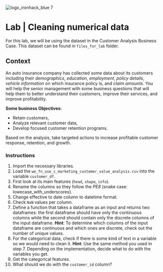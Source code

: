 ![logo_ironhack_blue 7](https://user-images.githubusercontent.com/23629340/40541063-a07a0a8a-601a-11e8-91b5-2f13e4e6b441.png)

# Lab | Cleaning numerical data

For this lab, we will be using the dataset in the Customer Analysis Business Case. This dataset can be found in `files_for_lab` folder.

## Context

An auto insurance company has collected some data about its customers including their _demographics_, _education_, _employment_, _policy details_, _vehicle information_ on which insurance policy is, and _claim amounts_. You will help the senior management with some business questions that will help them to better understand their customers, improve their services, and improve profitability.

**Some business Objectives**:

- Retain customers,
- Analyze relevant customer data,
- Develop focused customer retention programs.

Based on the analysis, take targeted actions to increase profitable customer response, retention, and growth.

### Instructions

1. Import the necessary libraries.
2. Load the `we_fn_use_c_marketing_customer_value_analysis.csv` into the variable `customer_df`.
3. First look at its main features (`head`, `shape`, `info`).
4. Rename the columns so they follow the _PE8_ (snake case: lowecase_with_underscores).
5. Change effective to date column to datetime format.
6. Check `NaN` values per column.
7. Define a function that takes a dataframe as an input and returns two dataframes: the first dataframe should have only the continuous columns while the second should contain only the discrete columns of the input dataframe. **Hint**: To determine which columns of the input dataframe are continuous and which ones are discrete, check out the number of unique values. 
8. For the categorical data, check if there is some kind of text in a variable so we would need to clean it. **Hint**: Use the same method you used in step 7. Depending on the implementation, decide what to do with the variables you get.
9. Get the categorical features.
10. What should we do with the `customer_id` column?
